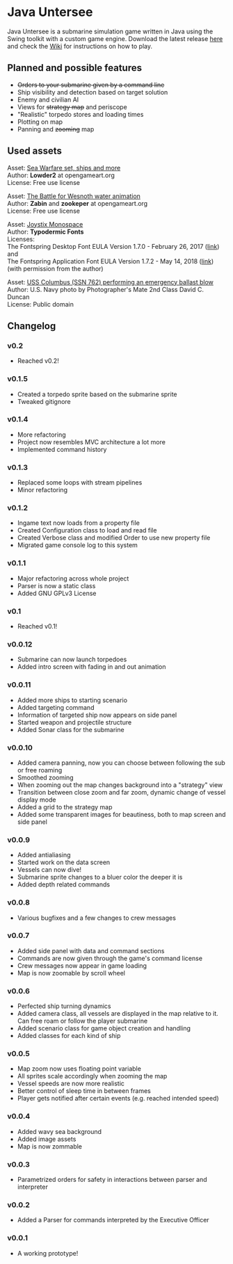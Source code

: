 # Java Untersee
Java Untersee is a submarine simulation game written in Java using the Swing toolkit with a custom game engine. Download the latest release [here](https://github.com/SebLavK/java-untersee/releases) and check the [Wiki](https://github.com/SebLavK/java-untersee/wiki) for instructions on how to play.

## Planned and possible features
* ~~Orders to your submarine given by a command line~~
* Ship visibility and detection based on target solution
* Enemy and civilian AI
* Views for ~~strategy map~~ and periscope
* "Realistic" torpedo stores and loading times
* Plotting on map
* Panning and ~~zooming~~ map

## Used assets
Asset: [Sea Warfare set, ships and more](https://opengameart.org/content/sea-warfare-set-ships-and-more)  
Author: **Lowder2** at opengameart.org  
License: Free use license  

Asset: [The Battle for Wesnoth water animation](https://opengameart.org/content/the-battle-for-wesnoth-water-animation)  
Author: **Zabin** and **zookeper** at opengameart.org  
License:  Free use license

Asset: [Joystix Monospace](http://typodermicfonts.com/proportional-joystix/)  
Author: **Typodermic Fonts**  
Licenses:  
The Fontspring Desktop Font EULA Version 1.7.0 - February 26, 2017 ([link](https://www.fontspring.com/lic/jcefupvyrh))  
and  
The Fontspring Application Font EULA Version 1.7.2 - May 14, 2018 ([link](https://www.fontspring.com/lic/avhl0opgxj)) (with permission from the author)

Asset: [USS Columbus (SSN 762) performing an emergency ballast blow](https://commons.wikimedia.org/wiki/File:980604-N-7726D-002_Submarine_Emergency_Surfacing_Drill.jpg)  
Author: U.S. Navy photo by Photographer's Mate 2nd Class David C. Duncan  
License: Public domain

## Changelog

### v0.2
* Reached v0.2!

### v0.1.5
* Created a torpedo sprite based on the submarine sprite
* Tweaked gitignore

### v0.1.4
* More refactoring
* Project now resembles MVC architecture a lot more
* Implemented command history

### v0.1.3
* Replaced some loops with stream pipelines
* Minor refactoring

### v0.1.2
* Ingame text now loads from a property file
* Created Configuration class to load and read file
* Created Verbose class and modified Order to use new property file
* Migrated game console log to this system

### v0.1.1
* Major refactoring across whole project
* Parser is now a static class
* Added GNU GPLv3 License

### v0.1
* Reached v0.1!

### v0.0.12
* Submarine can now launch torpedoes
* Added intro screen with fading in and out animation

### v0.0.11
* Added more ships to starting scenario
* Added targeting command
* Information of targeted ship now appears on side panel
* Started weapon and projectile structure
* Added Sonar class for the submarine

### v0.0.10
* Added camera panning, now you can choose between following the sub or free roaming
* Smoothed zooming
* When zooming out the map changes background into a "strategy" view
* Transition between close zoom and far zoom, dynamic change of vessel display mode
* Added a grid to the strategy map
* Added some transparent images for beautiness, both to map screen and side panel

### v0.0.9
* Added antialiasing
* Started work on the data screen
* Vessels can now dive!
* Submarine sprite changes to a bluer color the deeper it is
* Added depth related commands

### v0.0.8
* Various bugfixes and a few changes to crew messages

### v0.0.7
* Added side panel with data and command sections
* Commands are now given through the game's command license
* Crew messages now appear in game loading
* Map is now zoomable by scroll wheel

### v0.0.6
* Perfected ship turning dynamics
* Added camera class, all vessels are displayed in the map relative to it. Can free roam or follow the player submarine
* Added scenario class for game object creation and handling
* Added classes for each kind of ship

### v0.0.5
* Map zoom now uses floating point variable
* All sprites scale accordingly when zooming the map
* Vessel speeds are now more realistic
* Better control of sleep time in between frames
* Player gets notified after certain events (e.g. reached intended speed)

### v0.0.4
* Added wavy sea background
* Added image assets
* Map is now zommable

### v0.0.3
* Parametrized orders for safety in interactions between parser and interpreter

### v0.0.2
* Added a Parser for commands interpreted by the Executive Officer

### v0.0.1
* A working prototype!
